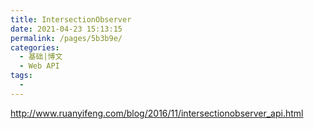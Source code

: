 ```yaml
---
title: IntersectionObserver
date: 2021-04-23 15:13:15
permalink: /pages/5b3b9e/
categories:
  - 基础|博文
  - Web API
tags:
  - 
---
```



http://www.ruanyifeng.com/blog/2016/11/intersectionobserver_api.html


